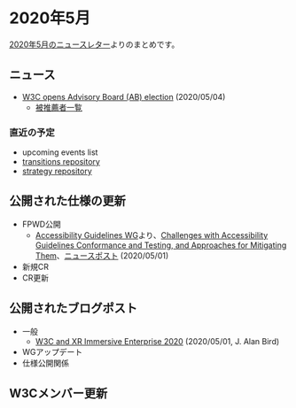 # 2020年5月

[2020年5月のニュースレター](https://lists.w3.org/Archives/Public/w3c-announce/2020JanMar/subject.html)よりのまとめです。

## ニュース

* [W3C opens Advisory Board (AB) election](https://www.w3.org/blog/news/archives/8519) (2020/05/04)
  * [被推薦者一覧](https://www.w3.org/2020/05/04-ab-nominations)

### 直近の予定

* upcoming events list
* [transitions repository](https://github.com/w3c/transitions/issues)
* [strategy repository](https://github.com/w3c/strategy/issues)

## 公開された仕様の更新

* FPWD公開
  * [Accessibility Guidelines WG](https://www.w3.org/WAI/GL/)より、[Challenges with Accessibility Guidelines Conformance and Testing, and Approaches for Mitigating Them](https://www.w3.org/TR/2020/WD-accessibility-conformance-challenges-20200501/)、[ニュースポスト](https://www.w3.org/blog/news/archives/8517) (2020/05/01)
* 新規CR
* CR更新

## 公開されたブログポスト

* 一般
  * [W3C and XR Immersive Enterprise 2020](https://www.w3.org/blog/2020/05/w3c-and-xr-immersive-enterprise-2020/) (2020/05/01, J. Alan Bird)
* WGアップデート
* 仕様公開関係

## W3Cメンバー更新

